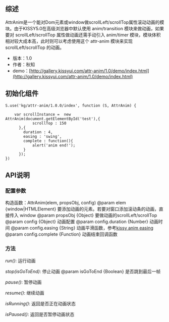 ## 综述

AttrAnim是一个能对Dom元素或window做scrollLeft/scrollTop属性滚动动画的模块。由于KISSY5.0在高级浏览器中默认使用 anim/transition 模块来做动画，如果要对 scrollLeft/scrollTop 属性做动画还需手动引入 anim/timer 模块，模块体积相对较大成本高，此时则可以考虑使用这个 attr-anim 模块来实现 scrollLeft/scrollTop 的动画。

* 版本：1.0
* 作者：秋知
* demo：[http://gallery.kissyui.com/attr-anim/1.0/demo/index.html](http://gallery.kissyui.com/attr-anim/1.0/demo/index.html)

## 初始化组件
		
    S.use('kg/attr-anim/1.0.0/index', function (S, AttrAnim) {

        var scrollInstance =  new AttrAnim(document.getElementById('test'),{
                scrollTop : 150
          },{
            duration : 4,
            easing : 'swing',
            complete : function(){
                alert('anim end!');
            }
          });
    })
	

## API说明

### 配置参数

构造函数：AttrAnim(elem, propsObj, config)
@param elem {window|HTMLElement} 要添加动画的元素。若要对窗口添加滚动条的动画，直接传入 window
@param propsObj {Object} 要做动画的scrollLeft/scrollTop
@param config {Object} 动画配置
@param config.duration {Number} 动画时间
@param config.easing {String} 动画平滑函数，参考[kissy anim easing](http://docs.kissyui.com/1.4/docs/html/demo/anim/easing.html#easing-visual)
@param config.complete {Function} 动画结束回调函数

### 方法

*run()*: 运行动画

*stop(isGoToEnd)*: 停止动画
@param isGoToEnd {Boolean} 是否跳到最后一帧

*pause()*: 暂停动画

*resume()*: 继续动画 

*isRunning()*: 返回是否正在动画状态

*isPaused()*: 返回是否暂停动画状态